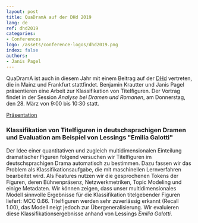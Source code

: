 ```yaml
---
layout: post
title: QuaDramA auf der DHd 2019
lang: de
ref: dhd2019
categories:
- Conferences
logo: /assets/conference-logos/dhd2019.png
index: false
authors:
- Janis Pagel
---
```


QuaDramA ist auch in diesem Jahr mit einem Beitrag auf der [DHd](https://dhd2019.org) vertreten, die in Mainz und Frankfurt stattfindet. Benjamin Krautter und Janis Pagel präsentieren eine Arbeit zur Klassifikation von Titelfiguren. Der Vortrag findet in der Session *Analyse bei Dramen und Romanen*, am Donnerstag, den 28. März von 9:00 bis 10:30 statt.

[Präsentation]({{site.baseurl}}/assets/2019-03-09-quadrama-dhd/DHd_2019_Titelfiguren.pdf)

### Klassifikation von Titelfiguren in deutschsprachigen Dramen und Evaluation am Beispiel von Lessings "Emilia Galotti"

Der Idee einer quantitativen und zugleich multidimensionalen Einteilung dramatischer Figuren folgend versuchen wir Titelfiguren im deutschsprachigen Drama automatisch zu bestimmen. Dazu fassen wir das Problem als Klassifikationsaufgabe, die mit maschinellen Lernverfahren bearbeitet wird. Als Features nutzen wir die gesprochenen Tokens der Figuren, deren Bühnenpräsenz, Netzwerkmetriken, Topic Modeling und einige Metadaten. Wir können zeigen, dass unser multidimensionales Modell sinnvolle Ergebnisse für die Klassifikation titelgebender Figuren liefert: MCC 0.66. Titelfiguren werden sehr zuverlässig erkannt (Recall 1.00), das Modell neigt jedoch zur Übergeneralisierung. Wir evaluieren diese Klassifikationsergebnisse anhand von Lessings *Emilia Galotti*.

